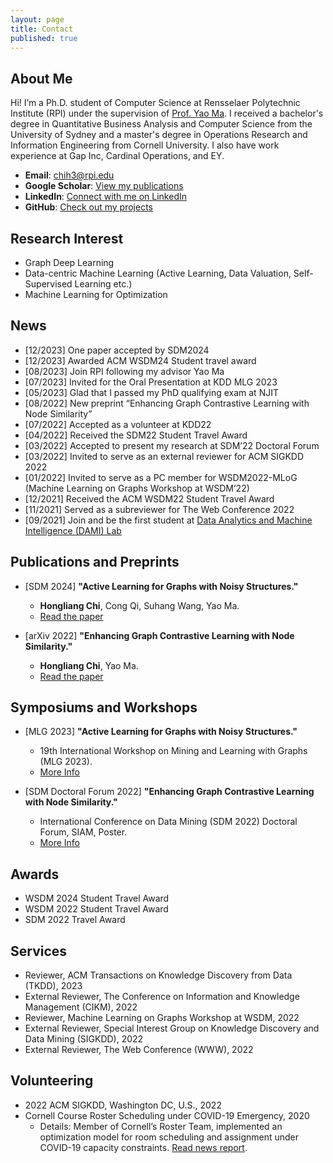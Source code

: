 ```yaml
---
layout: page
title: Contact
published: true
---
```


## **About Me**
Hi! I’m a Ph.D. student of Computer Science at Rensselaer Polytechnic Institute (RPI) under the supervision of [Prof. Yao Ma](https://yaoma24.github.io/). I received a bachelor's degree in Quantitative Business Analysis and Computer Science from the University of Sydney and a master's degree in Operations Research and Information Engineering from Cornell University. I also have work experience at Gap Inc, Cardinal Operations, and EY.

- **Email**: [chih3@rpi.edu](mailto:chih3@rpi.edu)
- **Google Scholar**: [View my publications](https://scholar.google.com/citations?user=Q8S5vXsAAAAJ&hl=en)
- **LinkedIn**: [Connect with me on LinkedIn](https://www.linkedin.com/in/frank-hongliang-chi/)
- **GitHub**: [Check out my projects](https://github.com/frankhlchi)


## **Research Interest**
- Graph Deep Learning
- Data-centric Machine Learning (Active Learning, Data Valuation, Self-Supervised Learning etc.)
- Machine Learning for Optimization

## **News**
- [12/2023] One paper accepted by SDM2024
- [12/2023] Awarded ACM WSDM24 Student travel award
- [08/2023] Join RPI following my advisor Yao Ma
- [07/2023] Invited for the Oral Presentation at KDD MLG 2023 
- [05/2023] Glad that I passed my PhD qualifying exam at NJIT
- [08/2022] New preprint “Enhancing Graph Contrastive Learning with Node Similarity”
- [07/2022] Accepted as a volunteer at KDD22
- [04/2022] Received the SDM22 Student Travel Award
- [03/2022] Accepted to present my research at SDM’22 Doctoral Forum
- [03/2022] Invited to serve as an external reviewer for ACM SIGKDD 2022
- [01/2022] Invited to serve as a PC member for WSDM2022-MLoG (Machine Learning on Graphs Workshop at WSDM’22)
- [12/2021] Received the ACM WSDM22 Student Travel Award
- [11/2021] Served as a subreviewer for The Web Conference 2022
- [09/2021] Join and be the first student at [Data Analytics and Machine Intelligence (DAMI) Lab](https://dami-lab.github.io/)

## Publications and Preprints
- [SDM 2024] **"Active Learning for Graphs with Noisy Structures."** 
  - **Hongliang Chi**, Cong Qi, Suhang Wang, Yao Ma. 
  - [Read the paper](https://www.mlgworkshop.org/2023/papers/MLG__KDD_2023_paper_9.pdf)

- [arXiv 2022] **"Enhancing Graph Contrastive Learning with Node Similarity."** 
  - **Hongliang Chi**, Yao Ma. 
  - [Read the paper](https://arxiv.org/abs/2208.06743)

## Symposiums and Workshops
- [MLG 2023] **"Active Learning for Graphs with Noisy Structures."**
  - 19th International Workshop on Mining and Learning with Graphs (MLG 2023). 
  - [More Info](https://www.mlgworkshop.org/2023/)

- [SDM Doctoral Forum 2022] **"Enhancing Graph Contrastive Learning with Node Similarity."**
  - International Conference on Data Mining (SDM 2022) Doctoral Forum, SIAM, Poster. 
  - [More Info](https://www.siam.org/conferences/cm/program/special-events/sdm22-special-events)

## Awards
- WSDM 2024 Student Travel Award
- WSDM 2022 Student Travel Award
- SDM 2022 Travel Award

## Services
- Reviewer, ACM Transactions on Knowledge Discovery from Data (TKDD), 2023
- External Reviewer, The Conference on Information and Knowledge Management (CIKM), 2022
- Reviewer, Machine Learning on Graphs Workshop at WSDM, 2022
- External Reviewer, Special Interest Group on Knowledge Discovery and Data Mining (SIGKDD), 2022
- External Reviewer, The Web Conference (WWW), 2022

## Volunteering
- 2022 ACM SIGKDD, Washington DC, U.S., 2022
- Cornell Course Roster Scheduling under COVID-19 Emergency, 2020
  - Details: Member of Cornell’s Roster Team, implemented an optimization model for room scheduling and assignment under COVID-19 capacity constraints. [Read news report](https://www.engineering.cornell.edu/spotlights/unsung-engineering-behind-cornells-fall-2020-schedule).



